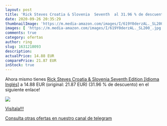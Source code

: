 ```yaml
---
layout: post
title: 'Rick Steves Croatia & Slovenia  Seventh  al 31.96 % de descuento'
date: 2020-09-26 20:35:29
thumbnailImage: 'https://m.media-amazon.com/images/I/619Y0derzAL._SL200_.jpg'
images: [ 'https://m.media-amazon.com/images/I/619Y0derzAL._SL200_.jpg' ]
comments: true
category: ofertas
author: ring
slug: 1631218093
description:
actualPrice: 14.88 EUR
comparePrice: 21.87 EUR
inStock: true
---
```


Ahora mismo tienes [Rick Steves Croatia & Slovenia  Seventh Edition  [Idioma Inglés]](https://www.amazon.com/dp/1631218093/?tag=redken08-20) a 14.88 EUR (original: 21.87 EUR) (31.96 %  de descuento) en el siguiente enlace!

[![](https://m.media-amazon.com/images/I/619Y0derzAL._SL200_.jpg)](https://www.amazon.com/dp/1631218093/?tag=redken08-20)

[Visítala!!!](https://www.amazon.com/dp/1631218093/?tag=redken08-20)

[Consulta otras ofertas en nuestro canal de telegram](https://t.me/s/ofertas25)
